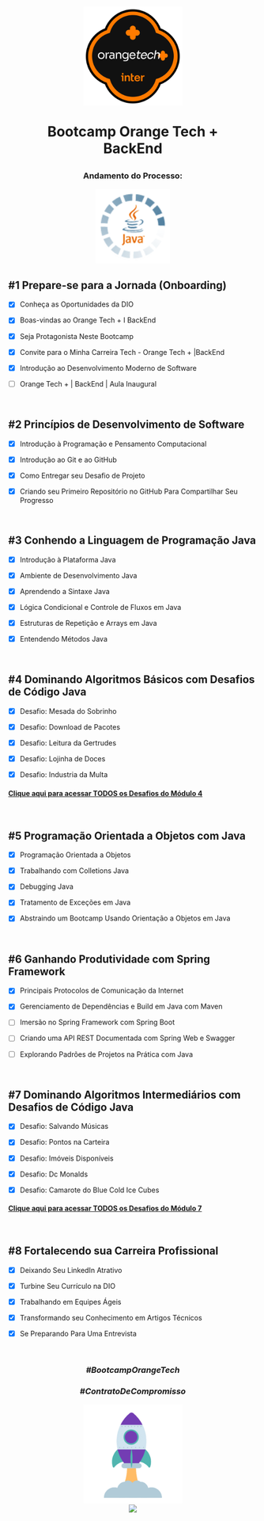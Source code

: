 <div align="center">


<h1><img height="200vh" src="Imagens/logo-bootcamp.png">

Bootcamp Orange Tech + <br/> BackEnd</h1>

<h3> Andamento do Processo:</h3>

<img height="150vh" src="Imagens/java.gif">

</div>

## #1 Prepare-se para a Jornada (Onboarding)

  - [x] Conheça as Oportunidades da DIO
  
  - [x] Boas-vindas ao Orange Tech + I BackEnd

  - [x] Seja Protagonista Neste Bootcamp
  
  - [x] Convite para o Minha Carreira Tech - Orange Tech + |BackEnd

  - [x] Introdução ao Desenvolvimento Moderno de Software

  - [ ] Orange Tech + | BackEnd | Aula Inaugural

  <br/>

## #2 Princípios de Desenvolvimento de Software

  - [x] Introdução à Programação e Pensamento Computacional

  - [x] Introdução ao Git e ao GitHub

  - [x] Como Entregar seu Desafio de Projeto

  - [x] Criando seu Primeiro Repositório no GitHub Para Compartilhar Seu Progresso

  <br/>

## #3 Conhendo a Linguagem de Programação Java

  - [x] Introdução à Plataforma Java

  - [x] Ambiente de Desenvolvimento Java

  - [x] Aprendendo a Sintaxe Java

  - [x] Lógica Condicional e Controle de Fluxos em Java
  
  - [x] Estruturas de Repetição e Arrays em Java
  
  - [x] Entendendo Métodos Java

 <br/>

## #4 Dominando Algoritmos Básicos com Desafios de Código Java

  - [x] Desafio: Mesada do Sobrinho

  - [x] Desafio: Download de Pacotes

  - [x] Desafio: Leitura da Gertrudes

  - [x] Desafio: Lojinha de Doces
  
  - [x] Desafio: Industria da Multa
  
  #### [Clique aqui para acessar TODOS os Desafios do Módulo 4]()

 <br/>

## #5 Programação Orientada a Objetos com Java

  - [x] Programação Orientada a Objetos

  - [x] Trabalhando com Colletions Java

  - [x] Debugging Java

  - [x] Tratamento de Exceções em Java
  
  - [x] Abstraindo um Bootcamp Usando Orientação a Objetos em Java

 <br/>

## #6 Ganhando Produtividade com Spring Framework

  - [x] Principais Protocolos de Comunicação da Internet

  - [x] Gerenciamento de Dependências e Build em Java com Maven

  - [ ] Imersão no Spring Framework com Spring Boot

  - [ ] Criando uma API REST Documentada com Spring Web e Swagger
  
  - [ ] Explorando Padrões de Projetos na Prática com Java

 <br/>

## #7 Dominando Algoritmos Intermediários com Desafios de Código Java

  - [x] Desafio: Salvando Músicas

  - [x] Desafio: Pontos na Carteira

  - [x] Desafio: Imóveis Disponíveis

  - [x] Desafio: Dc Monalds
  
  - [x] Desafio: Camarote do Blue Cold Ice Cubes

#### [Clique aqui para acessar TODOS os Desafios do Módulo 7]()

 <br/>

## #8 Fortalecendo sua Carreira Profissional

  - [x] Deixando Seu LinkedIn Atrativo  

  - [x] Turbine Seu Currículo na DIO

  - [x] Trabalhando em Equipes Ágeis

  - [x] Transformando seu Conhecimento em Artigos Técnicos
  
  - [x] Se Preparando Para Uma Entrevista

 <br/>

<div align="center">

### _#BootcampOrangeTech_

### _#ContratoDeCompromisso_

  <img height="200vh" src="Imagens/foguete.gif"><br><a href="https://www.linkedin.com/in/adrianolima-dev/" target="_blank"><img height="40vh" src="https://cdn-icons-png.flaticon.com/512/3536/3536505.png" target="_blank"></a>
</div>
